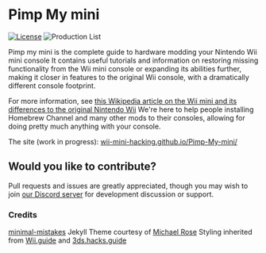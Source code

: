 # Pimp My mini

[![License](https://img.shields.io/github/license/Wii-Mini-Hacking/Pimp-My-mini.svg?style=flat-square)](LICENSE.txt)
![Production List](https://img.shields.io/discord/379818272230473729.svg?style=flat-square)

Pimp my mini is the complete guide to hardware modding your Nintendo Wii mini console
It contains useful tutorials and information on restoring missing functionality from the Wii mini console or expanding its abilities further, making it closer in features to the original Wii console, with a dramatically different console footprint.

For more information, see [this Wikipedia article on the Wii mini and its differences to the original  Nintendo Wii](https://en.wikipedia.org/wiki/Wii#Wii_Mini)
We're here to help people installing Homebrew Channel and many other mods to their consoles, allowing for doing pretty much anything with your console.

The site (work in progress): [wii-mini-hacking.github.io/Pimp-My-mini/](https://wii-mini-hacking.github.io/Pimp-My-mini/)

## Would you like to contribute?

Pull requests and issues are greatly appreciated, though you may wish to join [our Discord server](https://discord.gg/6ryxnkS) for development discussion or support.

### Credits

[minimal-mistakes](https://github.com/mmistakes/minimal-mistakes) Jekyll Theme courtesy of [Michael Rose](https://github.com/mmistakes)
Styling inherited from [Wii.guide](https://RiiConnect24/Wii-Guide) and [3ds.hacks.guide](https://github.com/hacks-guide/Guide_3DS)